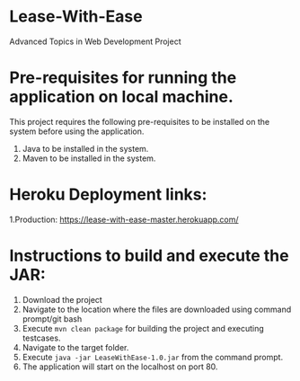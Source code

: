 # Lease-With-Ease
Advanced Topics in Web Development Project

# Pre-requisites for running the application on local machine.
This project requires the following pre-requisites to be installed on the system before using the application.
1. Java to be installed in the system.
2. Maven to be installed in the system.

# Heroku Deployment links:
1.Production: https://lease-with-ease-master.herokuapp.com/

# Instructions to build and execute the JAR:
1. Download the project
2. Navigate to the location where the files are downloaded using command prompt/git bash
3. Execute `mvn clean package` for building the project and executing testcases. 
4. Navigate to the target folder.
5. Execute `java -jar LeaseWithEase-1.0.jar` from the command prompt.
6. The application will start on the localhost on port 80.